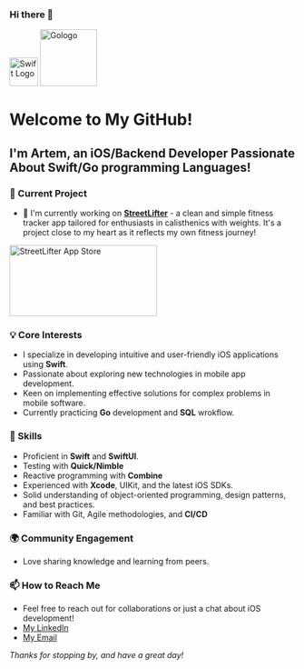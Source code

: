 ### Hi there 👋
   <p>
    <img src="https://developer.apple.com/swift/images/swift-logo.svg" alt="Swift Logo" width="50"/>
   <img src="https://www.freedownloadlogo.com/logos/g/go-7.svg" alt="Gologo" width="100"/>
</p>


# Welcome to My GitHub!

## I'm Artem, an iOS/Backend Developer Passionate About Swift/Go programming Languages!

### 📱 Current Project
- 🔭 I'm currently working on [**StreetLifter**](https://github.com/sz-yinlong/StreetLifter) - a clean and simple fitness tracker app tailored for enthusiasts in calisthenics with weights. It's a project close to my heart as it reflects my own fitness journey!

[<img src="https://github.com/sz-yinlong/sz-yinlong/assets/120241674/d801f5d3-f5b7-4310-92d8-6fb404f92c20" width="260" height="125" alt="StreetLifter App Store">](https://apps.apple.com/ru/app/streetlifter/id6475625381)


### 💡 Core Interests
- I specialize in developing intuitive and user-friendly iOS applications using **Swift**.
- Passionate about exploring new technologies in mobile app development.
- Keen on implementing effective solutions for complex problems in mobile software.
- Currently practicing **Go** development and **SQL** wrokflow.

### 🚀 Skills
- Proficient in **Swift** and **SwiftUI**.
- Testing with **Quick/Nimble**
- Reactive programming with **Combine** 
- Experienced with **Xcode**, UIKit, and the latest iOS SDKs.
- Solid understanding of object-oriented programming, design patterns, and best practices.
- Familiar with Git, Agile methodologies, and **CI/CD**

### 🌍 Community Engagement
- Love sharing knowledge and learning from peers.

### 📫 How to Reach Me
- Feel free to reach out for collaborations or just a chat about iOS development!
- [My LinkedIn](https://www.linkedin.com/in/artem-bariev-ios/)
- [My Email](szyinlong@gmail.com)

_Thanks for stopping by, and have a great day!_

